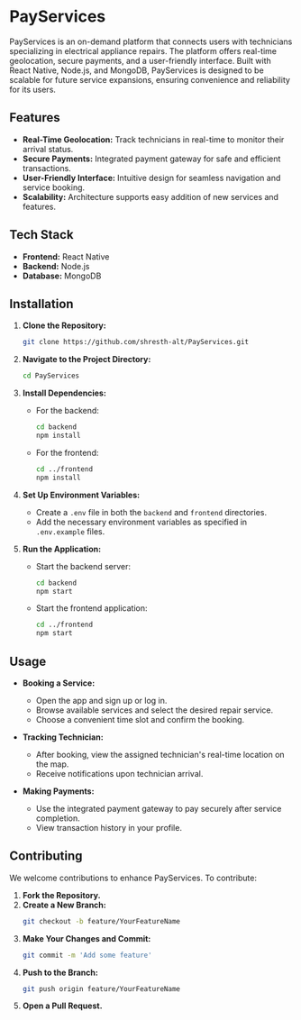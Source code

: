 # PayServices

PayServices is an on-demand platform that connects users with technicians specializing in electrical appliance repairs. The platform offers real-time geolocation, secure payments, and a user-friendly interface. Built with React Native, Node.js, and MongoDB, PayServices is designed to be scalable for future service expansions, ensuring convenience and reliability for its users.

## Features

- **Real-Time Geolocation:** Track technicians in real-time to monitor their arrival status.
- **Secure Payments:** Integrated payment gateway for safe and efficient transactions.
- **User-Friendly Interface:** Intuitive design for seamless navigation and service booking.
- **Scalability:** Architecture supports easy addition of new services and features.

## Tech Stack

- **Frontend:** React Native
- **Backend:** Node.js
- **Database:** MongoDB

## Installation

1. **Clone the Repository:**
   ```bash
   git clone https://github.com/shresth-alt/PayServices.git
   ```
2. **Navigate to the Project Directory:**
   ```bash
   cd PayServices
   ```
3. **Install Dependencies:**
   - For the backend:
     ```bash
     cd backend
     npm install
     ```
   - For the frontend:
     ```bash
     cd ../frontend
     npm install
     ```
4. **Set Up Environment Variables:**
   - Create a `.env` file in both the `backend` and `frontend` directories.
   - Add the necessary environment variables as specified in `.env.example` files.

5. **Run the Application:**
   - Start the backend server:
     ```bash
     cd backend
     npm start
     ```
   - Start the frontend application:
     ```bash
     cd ../frontend
     npm start
     ```

## Usage

- **Booking a Service:**
  - Open the app and sign up or log in.
  - Browse available services and select the desired repair service.
  - Choose a convenient time slot and confirm the booking.

- **Tracking Technician:**
  - After booking, view the assigned technician's real-time location on the map.
  - Receive notifications upon technician arrival.

- **Making Payments:**
  - Use the integrated payment gateway to pay securely after service completion.
  - View transaction history in your profile.

## Contributing

We welcome contributions to enhance PayServices. To contribute:

1. **Fork the Repository.**
2. **Create a New Branch:**
   ```bash
   git checkout -b feature/YourFeatureName
   ```
3. **Make Your Changes and Commit:**
   ```bash
   git commit -m 'Add some feature'
   ```
4. **Push to the Branch:**
   ```bash
   git push origin feature/YourFeatureName
   ```
5. **Open a Pull Request.**


